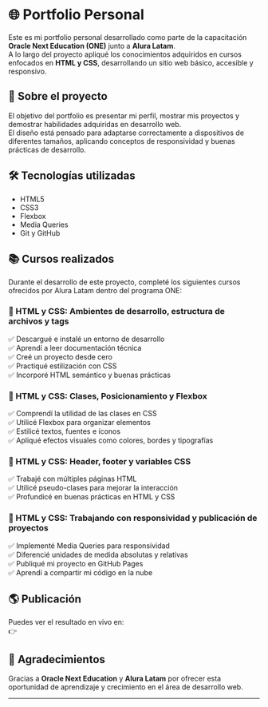 # 🌐 Portfolio Personal

Este es mi portfolio personal desarrollado como parte de la capacitación **Oracle Next Education (ONE)** junto a **Alura Latam**.  
A lo largo del proyecto apliqué los conocimientos adquiridos en cursos enfocados en **HTML y CSS**, desarrollando un sitio web básico, accesible y responsivo.

## 🚀 Sobre el proyecto

El objetivo del portfolio es presentar mi perfil, mostrar mis proyectos y demostrar habilidades adquiridas en desarrollo web.  
El diseño está pensado para adaptarse correctamente a dispositivos de diferentes tamaños, aplicando conceptos de responsividad y buenas prácticas de desarrollo.

## 🛠️ Tecnologías utilizadas

- HTML5
- CSS3
- Flexbox
- Media Queries
- Git y GitHub

## 📚 Cursos realizados

Durante el desarrollo de este proyecto, completé los siguientes cursos ofrecidos por Alura Latam dentro del programa ONE:

### 📘 HTML y CSS: Ambientes de desarrollo, estructura de archivos y tags
✅ Descargué e instalé un entorno de desarrollo  
✅ Aprendí a leer documentación técnica  
✅ Creé un proyecto desde cero  
✅ Practiqué estilización con CSS  
✅ Incorporé HTML semántico y buenas prácticas

### 📘 HTML y CSS: Clases, Posicionamiento y Flexbox  
✅ Comprendí la utilidad de las clases en CSS  
✅ Utilicé Flexbox para organizar elementos  
✅ Estilicé textos, fuentes e íconos  
✅ Apliqué efectos visuales como colores, bordes y tipografías

### 📘 HTML y CSS: Header, footer y variables CSS  
✅ Trabajé con múltiples páginas HTML  
✅ Utilicé pseudo-clases para mejorar la interacción  
✅ Profundicé en buenas prácticas en HTML y CSS

### 📘 HTML y CSS: Trabajando con responsividad y publicación de proyectos  
✅ Implementé Media Queries para responsividad  
✅ Diferencié unidades de medida absolutas y relativas  
✅ Publiqué mi proyecto en GitHub Pages  
✅ Aprendí a compartir mi código en la nube

## 🌎 Publicación

Puedes ver el resultado en vivo en:  
👉

## 🙌 Agradecimientos

Gracias a **Oracle Next Education** y **Alura Latam** por ofrecer esta oportunidad de aprendizaje y crecimiento en el área de desarrollo web.

---
